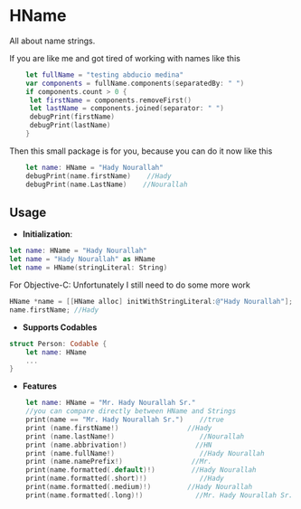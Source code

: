 
# HName

  

All about name strings.

If you are like me and got tired of working with names like this
```swift
    let fullName = "testing abducio medina"
    var components = fullName.components(separatedBy: " ")
    if components.count > 0 {
     let firstName = components.removeFirst()
     let lastName = components.joined(separator: " ")
     debugPrint(firstName)
     debugPrint(lastName)
    } 

```

Then this small package is for you, because you can do it now like this
```swift
    let name: HName = "Hady Nourallah"
    debugPrint(name.firstName)    //Hady
    debugPrint(name.LastName)    //Nourallah

```

## Usage 

 - **Initialization**:
  

```swift
let name: HName = "Hady Nourallah" 
let name = "Hady Nourallah" as HName
let name = HName(stringLiteral: String)
```
For Objective-C: 
Unfortunately I still need to do some more work 
```objective-c
HName *name = [[HName alloc] initWithStringLiteral:@"Hady Nourallah"];
name.firstName; //Hady
```
 - **Supports Codables**
 
```swift
struct Person: Codable {
    let name: HName
    ...
}
```
 

- **Features**
```swift
    let name: HName = "Mr. Hady Nourallah Sr."
    //you can compare directly between HName and Strings
    print(name == "Mr. Hady Nourallah Sr.")    //true
    print (name.firstName!)                 //Hady
    print (name.lastName!)                     //Nourallah
    print (name.abbrivation!)                 //HN
    print (name.fullName!)                     //Hady Nourallah
    print (name.namePrefix!)                 //Mr.
    print(name.formatted(.default)!)         //Hady Nourallah
    print(name.formatted(.short)!)             //Hady
    print(name.formatted(.medium)!)         //Hady Nourallah
    print(name.formatted(.long)!)             //Mr. Hady Nourallah Sr.
```

